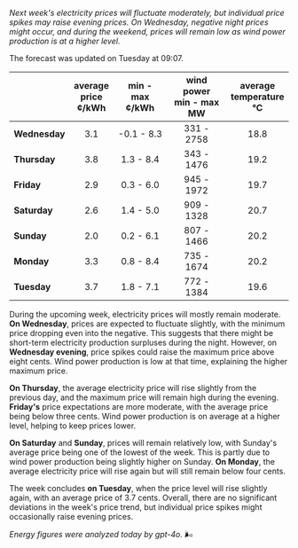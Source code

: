 *Next week's electricity prices will fluctuate moderately, but individual price spikes may raise evening prices. On Wednesday, negative night prices might occur, and during the weekend, prices will remain low as wind power production is at a higher level.*

The forecast was updated on Tuesday at 09:07.

|              | average<br>price<br>¢/kWh | min - max<br>¢/kWh | wind power<br>min - max<br>MW | average<br>temperature<br>°C |
|:-------------|:----------------:|:----------------:|:-------------:|:-------------:|
| **Wednesday** | 3.1            | -0.1 - 8.3       | 331 - 2758    | 18.8          |
| **Thursday**  | 3.8            | 1.3 - 8.4        | 343 - 1476    | 19.2          |
| **Friday**    | 2.9            | 0.3 - 6.0        | 945 - 1972    | 19.7          |
| **Saturday**  | 2.6            | 1.4 - 5.0        | 909 - 1328    | 20.7          |
| **Sunday**    | 2.0            | 0.2 - 6.1        | 807 - 1466    | 20.2          |
| **Monday**    | 3.3            | 0.8 - 8.4        | 735 - 1674    | 20.2          |
| **Tuesday**   | 3.7            | 1.8 - 7.1        | 772 - 1384    | 19.6          |

During the upcoming week, electricity prices will mostly remain moderate. **On Wednesday**, prices are expected to fluctuate slightly, with the minimum price dropping even into the negative. This suggests that there might be short-term electricity production surpluses during the night. However, on **Wednesday evening**, price spikes could raise the maximum price above eight cents. Wind power production is low at that time, explaining the higher maximum price.

**On Thursday**, the average electricity price will rise slightly from the previous day, and the maximum price will remain high during the evening. **Friday's** price expectations are more moderate, with the average price being below three cents. Wind power production is on average at a higher level, helping to keep prices lower.

**On Saturday** and **Sunday**, prices will remain relatively low, with Sunday's average price being one of the lowest of the week. This is partly due to wind power production being slightly higher on Sunday. **On Monday**, the average electricity price will rise again but will still remain below four cents.

The week concludes **on Tuesday**, when the price level will rise slightly again, with an average price of 3.7 cents. Overall, there are no significant deviations in the week's price trend, but individual price spikes might occasionally raise evening prices.

*Energy figures were analyzed today by gpt-4o.* 🌬️
